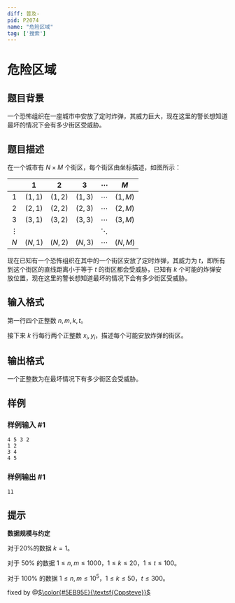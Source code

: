 ```yaml
---
diff: 普及-
pid: P2074
name: "危险区域"
tag: ['搜索']
---
```

# 危险区域
## 题目背景

一个恐怖组织在一座城市中安放了定时炸弹，其威力巨大，现在这里的警长想知道最坏的情况下会有多少街区受威胁。
## 题目描述

在一个城市有 $N \times M$ 个街区，每个街区由坐标描述，如图所示：



|  | $1$ | $2$ | $3$ | $\cdots$ | $M$ |
| :-----------: | :-----------: | :-----------: | :-----------: | :-----------: | :-----------: |
| $1$ | $(1,1)$ | $(1,2)$ | $(1,3)$ | $\cdots$ | $(1,M)$ |
| $2$ | $(2,1)$ | $(2,2)$ | $(2,3)$ | $\cdots$ | $(2,M)$ |
| $3$ | $(3,1)$ | $(3,2)$ | $(3,3)$ | $\cdots$ | $(3,M)$ |
| $\vdots$ |  |  |  | $\ddots$ |  |
| $N$ | $(N,1)$ | $(N,2)$ | $(N,3)$ | $\cdots$ | $(N,M)$ |

现在已知有一个恐怖组织在其中的一个街区安放了定时炸弹，其威力为 $t$，即所有到这个街区的直线距离小于等于 $t$ 的街区都会受威胁，已知有 $k$ 个可能的炸弹安放位置，现在这里的警长想知道最坏的情况下会有多少街区受威胁。

## 输入格式

第一行四个正整数 $n,m,k,t$。

接下来 $k$ 行每行两个正整数 $x_i,y_i$，描述每个可能安放炸弹的街区。
## 输出格式


一个正整数为在最坏情况下有多少街区会受威胁。
## 样例

### 样例输入 #1
```
4 5 3 2
1 2
3 4
4 5

```
### 样例输出 #1
```
11
```
## 提示

**数据规模与约定**

对于$20\%$的数据 $k=1$。

对于 $50\%$ 的数据 $1 \le n,m \le 1000$，$1 \le k \le 20$，$1\le t \le 100$。

对于 $100\%$ 的数据 $1 \le n,m \le 10^5$，$1 \le k \le 50$，$t \le 300$。

fixed by @[$\color{#5EB95E}{\textsf{Cppsteve}}$](https://www.luogu.com.cn/user/479296)
